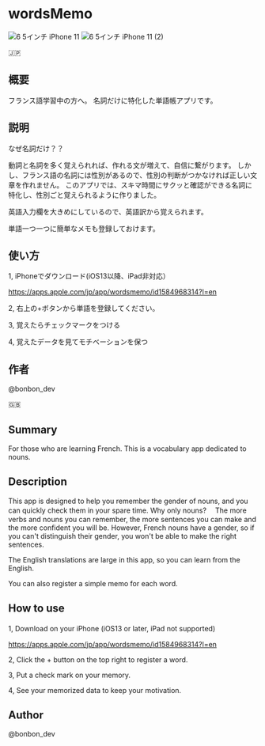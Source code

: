 # wordsMemo

![6 5インチ iPhone 11](https://user-images.githubusercontent.com/85513047/132508443-94e81908-8ca7-4d8e-9acf-66ecc9b20381.png)
![6 5インチ iPhone 11 (2)](https://user-images.githubusercontent.com/85513047/132508420-5644ce88-beaf-42de-989c-a27335b66f7b.png)

🇯🇵
## 概要
フランス語学習中の方へ。 名詞だけに特化した単語帳アプリです。

## 説明

なぜ名詞だけ？？　

動詞と名詞を多く覚えられれば、作れる文が増えて、自信に繋がります。
しかし、フランス語の名詞には性別があるので、性別の判断がつかなければ正しい文章を作れません。
このアプリでは、スキマ時間にサクッと確認ができる名詞に特化し、性別ごと覚えられるように作りました。

英語入力欄を大きめにしているので、英語訳から覚えられます。

単語一つ一つに簡単なメモも登録しておけます。

## 使い方
1, iPhoneでダウンロード(iOS13以降、iPad非対応）　

https://apps.apple.com/jp/app/wordsmemo/id1584968314?l=en

2, 右上の+ボタンから単語を登録してください。

3, 覚えたらチェックマークをつける

4, 覚えたデータを見てモチベーションを保つ

## 作者
@bonbon_dev



🇬🇧
## Summary
For those who are learning French. This is a vocabulary app dedicated to nouns.

## Description
This app is designed to help you remember the gender of nouns, and you can quickly check them in your spare time.
Why only nouns?　
The more verbs and nouns you can remember, the more sentences you can make and the more confident you will be. However, French nouns have a gender, so if you can't distinguish their gender, you won't be able to make the right sentences. 

The English translations are large in this app, so you can learn from the English.

You can also register a simple memo for each word.

## How to use
1, Download on your iPhone (iOS13 or later, iPad not supported)　

https://apps.apple.com/jp/app/wordsmemo/id1584968314?l=en

2, Click the + button on the top right to register a word. 

3, Put a check mark on your memory.

4, See your memorized data to keep your motivation.

## Author
@bonbon_dev




